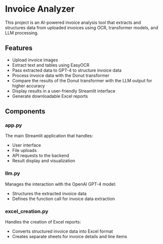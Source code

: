 # Invoice Analyzer

This project is an AI-powered invoice analysis tool that extracts and structures data from uploaded invoices using OCR, transformer models, and LLM processing.

## Features

- Upload invoice images
- Extract text and tables using EasyOCR
- Pass extracted data to GPT-4 to structure invoice data
- Process invoice data with the Donut transformer
- Compare the results of the Donut transformer with the LLM output for higher accuracy
- Display results in a user-friendly Streamlit interface
- Generate downloadable Excel reports

## Components

### app.py

The main Streamlit application that handles:
- User interface
- File uploads
- API requests to the backend
- Result display and visualization

### llm.py

Manages the interaction with the OpenAI GPT-4 model:
- Structures the extracted invoice data
- Defines the function call for invoice data extraction

### excel_creation.py

Handles the creation of Excel reports:
- Converts structured invoice data into Excel format
- Creates separate sheets for invoice details and line items
